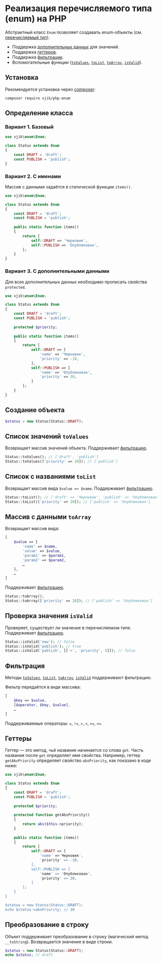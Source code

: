 # Реализация перечисляемого типа (enum) на PHP

Абстрактный класс `Enum` позволяет создавать enum-объекты (см. [перечисляемый тип](https://ru.wikipedia.org/wiki/Перечисляемый_тип)).

- Поддержка [дополнительных данных](#extradata) для значений.
- Поддержка [геттеров](#getters).
- Поддержка [фильтрации](#filtering). 
- Вспомогательные функции ([`toValues`](#toValues), [`toList`](#toList), [`toArray`](#toArray), [`isValid`](#isValid)).

## Установка

Рекомендуется установка через [composer](http://getcomposer.org/download/):

```
composer require vjik/php-enum
```

## Определение класса

### Вариант 1. Базовый

```php
use vjik\enum\Enum;

class Status extends Enum
{
    const DRAFT = 'draft';
    const PUBLISH = 'publish';
}
```

### Вариант 2. С именами

Массив с данными задаётся в статической функции `items()`.

```php
use vjik\enum\Enum;

class Status extends Enum
{
    const DRAFT = 'draft';
    const PUBLISH = 'publish';
    
    public static function items()
    {
        return [
            self::DRAFT => 'Черновик',
            self::PUBLISH => 'Опубликован',
        ];
    }
}
```

### Вариант 3. <a name="extradata"></a>С дополнительными данными

Для всех дополнительных данных необходимо прописать свойства `proteсted`.

```php
use vjik\enum\Enum;

class Status extends Enum
{
    const DRAFT = 'draft';
    const PUBLISH = 'publish';
    
    protected $priority;
    
    public static function items()
    {
        return [
            self::DRAFT => [
                'name' => 'Черновик',
                'priority' => -10,
            ],
            self::PUBLISH => [
                'name' => 'Опубликован',
                'priority' => 20,
            ]
        ];
    }
}
```

## Создание объекта

```php
$status = new Status(Status::DRAFT);
```

## <a name="toValues"></a>Список значений `toValues`

Возвращает массив значений объекта. Поддерживает [фильтрацию](#filtering). 

```php
Status::toValues(); // ['draft', 'publish']
Status::toValues(['priority' => 20]); // ['publish']
```

## <a name="toList"></a>Список с названиями `toList`

Возвращает массив вида `$value => $name`. Поддерживает [фильтрацию](#filtering).

```php
Status::toList(); // ['draft' => 'Черновик', 'publish' => 'Опубликован']
Status::toList(['priority' => 20]); // ['publish' => 'Опубликован']
```

## <a name="toArray"></a>Массив с данными `toArray`
 
Возвращает массив вида:

```php
[
    $value => [
        'name' => $name,
        'value' => $value,
        'param1' => $param1,
        'param2' => $param2,
        …
    ],
    …
]
```

Поддерживает [фильтрацию](#filtering).

```php
Status::toArray();
Status::toArray(['priority' => 20]); // ['publish' => 'Опубликован']
```

## <a name="isValid"></a>Проверка значения `isValid`

Проверяет, существует ли значение в перечисляемом типе. Поддерживает [фильтрацию](#filtering).

```php
Status::isValid('new'); // false
Status::isValid('publish'); // true
Status::isValid('publish', [['<', 'priority', 5]]); // false
```

## <a name="filtering"></a>Фильтрация 

Методы [`toValues`](#toValues), [`toList`](#toList), [`toArray`](#toArray), [`isValid`](#isValid) поддерживают фильтрацию. 

Фильтр передаётся в виде массива:

```php
[
    $key => $value,
    [$operator, $key, $value],
    …
]
```

Поддерживаемые операторы: `=`, `!=`, `>`, `<`, `>=`, `<=`.


## <a name="getters"></a>Геттеры

Геттер — это метод, чьё название начинается со слова `get`. Часть названия после `get` определяет имя свойства.
Например, геттер `getAbsPriority` определяет свойство `absPriority`, как показано в коде ниже:

```php
use vjik\enum\Enum;

class Status extends Enum
{
    const DRAFT = 'draft';
    const PUBLISH = 'publish';
    
    protected $priority;
    
    protected function getAbsPriority()
    {
        return abs($this->priority);
    }
    
    public static function items()
    {
        return [
            self::DRAFT => [
                'name' => Черновик',
                'priority' => -10,
            ],
            self::PUBLISH => [
                'name' => 'Опубликован',
                'priority' => 20,
            ]
        ];
    }
}

$status = new Status(Status::DRAFT);
echo $status->absPriority; // 10
```

## Преобразование в строку

Объект поддерживает преобразование в строку (магический метод `__toString`). Возвращается значение в виде строки.

```php
$status = new Status(Status::DRAFT);
echo $status; // draft
```